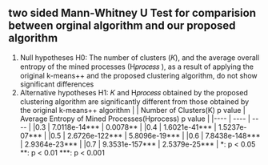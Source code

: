 ## two sided Mann-Whitney U Test for comparision between orginal algorithm and our proposed algorithm
1. Null hypotheses H0: The number of clusters (𝐾), and the average overall entropy of the mined processes (H𝑝𝑟𝑜𝑐𝑒𝑠𝑠 ),
as a result of applying the original k-means++ and the proposed clustering algorithm, do
not show significant differences
2. Alternative hypotheses H1: 𝐾 and H𝑝𝑟𝑜𝑐𝑒𝑠𝑠 obtained by the proposed clustering algorithm are significantly different from those obtained by the original k-means++ algorithm
|    |  Number of Clusters(K) p value   | Average Entropy of Mined Processes(Hprocess) p value  |
|---- |  ----  | ----  |
|0.3 |  7.0118e-14***  |  0.0078**  |
|0.4 | 1.6021e-41***   | 1.5237e-07*** |
|0.5 | 2.6726e-122***  | 5.8096e-19*** |
|0.6 | 7.8438e-148***  | 2.9364e-23*** | 
|0.7 | 9.3531e-157***  | 2.5379e-25*** |
*: p < 0.05  **: p < 0.01 ***: p < 0.001
